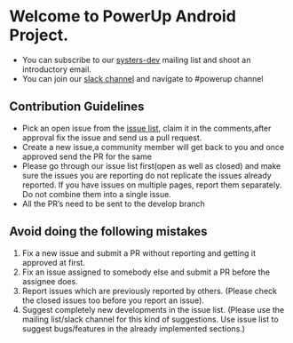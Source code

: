 # Welcome to PowerUp Android Project.
* You can subscribe to our [systers-dev](http://systers.org/mailman/listinfo/systers-dev) mailing list and shoot an introductory email.
* You can join our [slack channel](http://systers.io/slack-systers-opensource/) and navigate to #powerup channel

## Contribution Guidelines
* Pick an open issue from the [issue list](https://github.com/systers/powerup-iOS/issues), claim it in the comments,after approval fix the issue and send us a pull request.
* Create a new issue,a community member will get back to you and once approved send the PR for the same
* Please go through our issue list first(open as well as closed) and make sure the issues you are reporting  do not replicate the issues already reported. If you have issues on multiple pages, report them separately. Do not combine them into a single issue.
* All the PR’s need to be sent to the develop branch

## Avoid doing the following mistakes
1. Fix a new issue and submit a PR without reporting and getting it approved at first.
2. Fix an issue assigned to somebody else and submit a PR before the assignee does.
3. Report issues which are previously reported by others. (Please check the closed issues too before you report an issue).
4. Suggest completely new developments in the issue list. (Please use the mailing list/slack channel for this kind of suggestions. Use issue list to suggest bugs/features in the already implemented sections.)
